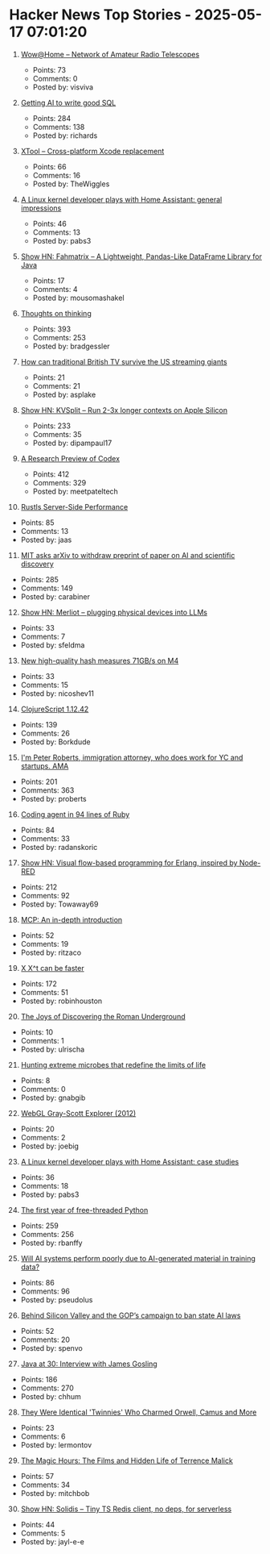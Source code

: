# Hacker News Top Stories - 2025-05-17 07:01:20

1. [Wow@Home – Network of Amateur Radio Telescopes](https://phl.upr.edu/wow/outreach)
   - Points: 73
   - Comments: 0
   - Posted by: visviva

2. [Getting AI to write good SQL](https://cloud.google.com/blog/products/databases/techniques-for-improving-text-to-sql)
   - Points: 284
   - Comments: 138
   - Posted by: richards

3. [XTool – Cross-platform Xcode replacement](https://github.com/xtool-org/xtool)
   - Points: 66
   - Comments: 16
   - Posted by: TheWiggles

4. [A Linux kernel developer plays with Home Assistant: general impressions](https://lwn.net/SubscriberLink/1017720/7155ecb9602e9ef2/)
   - Points: 46
   - Comments: 13
   - Posted by: pabs3

5. [Show HN: Fahmatrix – A Lightweight, Pandas-Like DataFrame Library for Java](https://github.com/moustafa-nasr/fahmatrix)
   - Points: 17
   - Comments: 4
   - Posted by: mousomashakel

6. [Thoughts on thinking](https://dcurt.is/thinking)
   - Points: 393
   - Comments: 253
   - Posted by: bradgessler

7. [How can traditional British TV survive the US streaming giants](https://www.bbc.co.uk/news/articles/cx2enydkew3o)
   - Points: 21
   - Comments: 21
   - Posted by: asplake

8. [Show HN: KVSplit – Run 2-3x longer contexts on Apple Silicon](https://github.com/dipampaul17/KVSplit)
   - Points: 233
   - Comments: 35
   - Posted by: dipampaul17

9. [A Research Preview of Codex](https://openai.com/index/introducing-codex/)
   - Points: 412
   - Comments: 329
   - Posted by: meetpateltech

10. [Rustls Server-Side Performance](https://www.memorysafety.org/blog/rustls-server-perf/)
   - Points: 85
   - Comments: 13
   - Posted by: jaas

11. [MIT asks arXiv to withdraw preprint of paper on AI and scientific discovery](https://economics.mit.edu/news/assuring-accurate-research-record)
   - Points: 285
   - Comments: 149
   - Posted by: carabiner

12. [Show HN: Merliot – plugging physical devices into LLMs](https://github.com/merliot/hub)
   - Points: 33
   - Comments: 7
   - Posted by: sfeldma

13. [New high-quality hash measures 71GB/s on M4](https://github.com/Nicoshev/rapidhash)
   - Points: 33
   - Comments: 15
   - Posted by: nicoshev11

14. [ClojureScript 1.12.42](https://clojurescript.org/news/2025-05-16-release)
   - Points: 139
   - Comments: 26
   - Posted by: Borkdude

15. [I'm Peter Roberts, immigration attorney, who does work for YC and startups. AMA](undefined)
   - Points: 201
   - Comments: 363
   - Posted by: proberts

16. [Coding agent in 94 lines of Ruby](https://radanskoric.com/articles/coding-agent-in-ruby)
   - Points: 84
   - Comments: 33
   - Posted by: radanskoric

17. [Show HN: Visual flow-based programming for Erlang, inspired by Node-RED](https://github.com/gorenje/erlang-red)
   - Points: 212
   - Comments: 92
   - Posted by: Towaway69

18. [MCP: An in-depth introduction](https://www.speakeasy.com/mcp/mcp-tutorial)
   - Points: 52
   - Comments: 19
   - Posted by: ritzaco

19. [X X^t can be faster](https://arxiv.org/abs/2505.09814)
   - Points: 172
   - Comments: 51
   - Posted by: robinhouston

20. [The Joys of Discovering the Roman Underground](https://www.smithsonianmag.com/travel/the-joys-of-discovering-the-roman-underground-from-the-colosseum-to-whats-beneath-the-trevi-foundation-180986626/)
   - Points: 10
   - Comments: 1
   - Posted by: ulrischa

21. [Hunting extreme microbes that redefine the limits of life](https://www.nature.com/articles/d41586-025-01464-7)
   - Points: 8
   - Comments: 0
   - Posted by: gnabgib

22. [WebGL Gray-Scott Explorer (2012)](http://www.mrob.com/pub/comp/xmorphia/ogl/index.html)
   - Points: 20
   - Comments: 2
   - Posted by: joebig

23. [A Linux kernel developer plays with Home Assistant: case studies](https://lwn.net/SubscriberLink/1017945/93d12d28178b372e/)
   - Points: 36
   - Comments: 18
   - Posted by: pabs3

24. [The first year of free-threaded Python](https://labs.quansight.org/blog/free-threaded-one-year-recap)
   - Points: 259
   - Comments: 256
   - Posted by: rbanffy

25. [Will AI systems perform poorly due to AI-generated material in training data?](https://cacm.acm.org/news/the-collapse-of-gpt/)
   - Points: 86
   - Comments: 96
   - Posted by: pseudolus

26. [Behind Silicon Valley and the GOP’s campaign to ban state AI laws](https://www.bloodinthemachine.com/p/de-democratizing-ai)
   - Points: 52
   - Comments: 20
   - Posted by: spenvo

27. [Java at 30: Interview with James Gosling](https://thenewstack.io/java-at-30-the-genius-behind-the-code-that-changed-tech/)
   - Points: 186
   - Comments: 270
   - Posted by: chhum

28. [They Were Identical 'Twinnies' Who Charmed Orwell, Camus and More](https://www.nytimes.com/2025/05/04/books/review/the-dazzling-paget-sisters-ariane-bankes.html)
   - Points: 23
   - Comments: 6
   - Posted by: lermontov

29. [The Magic Hours: The Films and Hidden Life of Terrence Malick](https://www.lrb.co.uk/the-paper/v47/n09/david-thomson/cool-tricking)
   - Points: 57
   - Comments: 34
   - Posted by: mitchbob

30. [Show HN: Solidis – Tiny TS Redis client, no deps, for serverless](https://github.com/vcms-io/solidis)
   - Points: 44
   - Comments: 5
   - Posted by: jayl-e-e

